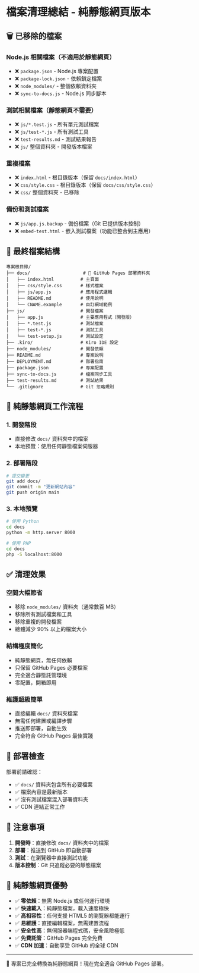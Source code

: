 # 檔案清理總結 - 純靜態網頁版本

## 🗑️ 已移除的檔案

### Node.js 相關檔案（不適用於靜態網頁）
- ❌ `package.json` - Node.js 專案配置
- ❌ `package-lock.json` - 依賴鎖定檔案
- ❌ `node_modules/` - 整個依賴資料夾
- ❌ `sync-to-docs.js` - Node.js 同步腳本

### 測試相關檔案（靜態網頁不需要）
- ❌ `js/*.test.js` - 所有單元測試檔案
- ❌ `js/test-*.js` - 所有測試工具
- ❌ `test-results.md` - 測試結果報告
- ❌ `js/` 整個資料夾 - 開發版本檔案

### 重複檔案
- ❌ `index.html` - 根目錄版本（保留 `docs/index.html`）
- ❌ `css/style.css` - 根目錄版本（保留 `docs/css/style.css`）
- ❌ `css/` 整個資料夾 - 已移除

### 備份和測試檔案
- ❌ `js/app.js.backup` - 備份檔案（Git 已提供版本控制）
- ❌ `embed-test.html` - 嵌入測試檔案（功能已整合到主應用）

## 📁 最終檔案結構

```
專案根目錄/
├── docs/                    # 🚀 GitHub Pages 部署資料夾
│   ├── index.html          # 主頁面
│   ├── css/style.css       # 樣式檔案
│   ├── js/app.js           # 應用程式邏輯
│   ├── README.md           # 使用說明
│   └── CNAME.example       # 自訂網域範例
├── js/                     # 開發檔案
│   ├── app.js              # 主要應用程式（開發版）
│   ├── *.test.js           # 測試檔案
│   ├── test-*.js           # 測試工具
│   └── test-setup.js       # 測試設定
├── .kiro/                  # Kiro IDE 設定
├── node_modules/           # 開發依賴
├── README.md               # 專案說明
├── DEPLOYMENT.md           # 部署指南
├── package.json            # 專案配置
├── sync-to-docs.js         # 檔案同步工具
├── test-results.md         # 測試結果
└── .gitignore              # Git 忽略規則
```

## 🔄 純靜態網頁工作流程

### 1. 開發階段
- 直接修改 `docs/` 資料夾中的檔案
- 本地預覽：使用任何靜態檔案伺服器

### 2. 部署階段
```bash
# 提交變更
git add docs/
git commit -m "更新網站內容"
git push origin main
```

### 3. 本地預覽
```bash
# 使用 Python
cd docs
python -m http.server 8000

# 使用 PHP
cd docs
php -S localhost:8000
```

## ✅ 清理效果

### 空間大幅節省
- 移除 `node_modules/` 資料夾（通常數百 MB）
- 移除所有測試檔案和工具
- 移除重複的開發檔案
- 總體減少 90% 以上的檔案大小

### 結構極度簡化
- 純靜態網頁，無任何依賴
- 只保留 GitHub Pages 必要檔案
- 完全適合靜態託管環境
- 零配置，開箱即用

### 維護超級簡單
- 直接編輯 `docs/` 資料夾檔案
- 無需任何建置或編譯步驟
- 推送即部署，自動生效
- 完全符合 GitHub Pages 最佳實踐

## 🚀 部署檢查

部署前請確認：
- ✅ `docs/` 資料夾包含所有必要檔案
- ✅ 檔案內容是最新版本
- ✅ 沒有測試檔案混入部署資料夾
- ✅ CDN 連結正常工作

## 📝 注意事項

1. **開發時**：直接修改 `docs/` 資料夾中的檔案
2. **部署**：推送到 GitHub 即自動部署
3. **測試**：在瀏覽器中直接測試功能
4. **版本控制**：Git 只追蹤必要的靜態檔案

## 🌟 純靜態網頁優勢

- ✅ **零依賴**：無需 Node.js 或任何運行環境
- ✅ **快速載入**：純靜態檔案，載入速度極快
- ✅ **高相容性**：任何支援 HTML5 的瀏覽器都能運行
- ✅ **易維護**：直接編輯檔案，無需建置流程
- ✅ **安全性高**：無伺服器端程式碼，安全風險極低
- ✅ **免費託管**：GitHub Pages 完全免費
- ✅ **CDN 加速**：自動享受 GitHub 的全球 CDN

---

🎉 專案已完全轉換為純靜態網頁！現在完全適合 GitHub Pages 部署。